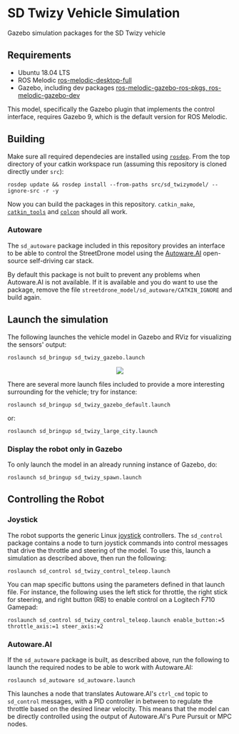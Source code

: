 # SD Twizy  Vehicle Simulation

Gazebo simulation packages for the SD Twizy vehicle

## Requirements

- Ubuntu 18.04 LTS
- ROS Melodic [ros-melodic-desktop-full](http://wiki.ros.org/melodic/Installation/Ubuntu)
- Gazebo, including dev packages [ros-melodic-gazebo-ros-pkgs, ros-melodic-gazebo-dev](http://gazebosim.org/tutorials?tut=ros_installing)

This model, specifically the Gazebo plugin that implements the control
interface, requires Gazebo 9, which is the default version for ROS
Melodic.

## Building

Make sure all required dependecies are installed using
[`rosdep`](http://wiki.ros.org/rosdep). From the top directory of your
catkin workspace run (assuming this repository is cloned directly
under `src`):
```
rosdep update && rosdep install --from-paths src/sd_twizymodel/ --ignore-src -r -y
```

Now you can build the packages in this repository. `catkin_make`,
[`catkin_tools`](https://catkin-tools.readthedocs.io/en/latest/installing.html)
and
[`colcon`](https://catkin-tools.readthedocs.io/en/latest/installing.html)
should all work.

### Autoware

The `sd_autoware` package included in this repository provides an
interface to be able to control the StreetDrone model using the
[Autoware.AI](https://catkin-tools.readthedocs.io/en/latest/installing.html)
open-source self-driving car stack.

By default this package is not built to prevent any problems when
Autoware.AI is not available. If it is available and you do want to
use the package, remove the file
`streetdrone_model/sd_autoware/CATKIN_IGNORE` and build again.

## Launch the simulation
The following launches the vehicle model in Gazebo and RViz for
visualizing the sensors' output:

```
roslaunch sd_bringup sd_twizy_gazebo.launch
```

<p align="center"> <img src="streetdrone_model/sd_docs/imgs/sd.png">
</p>

There are several more launch files included to provide a more
interesting surrounding for the vehicle; try for instance:

```
roslaunch sd_bringup sd_twizy_gazebo_default.launch
```

or:

```
roslaunch sd_bringup sd_twizy_large_city.launch
```

### Display the robot only in Gazebo
To only launch the model in an already running instance of Gazebo, do:
```
roslaunch sd_bringup sd_twizy_spawn.launch
```

## Controlling the Robot
### Joystick
The robot supports the generic Linux
[joystick](http://wiki.ros.org/joy) controllers. The `sd_control`
package contains a node to turn joystick commands into control
messages that drive the throttle and steering of the model. To use
this, launch a simulation as described above, then run the following:
```
roslaunch sd_control sd_twizy_control_teleop.launch
```

You can map specific buttons using the parameters defined in that
launch file. For instance, the following uses the left stick for
throttle, the right stick for steering, and right button (RB) to
enable control on a Logitech F710 Gamepad:
```
roslaunch sd_control sd_twizy_control_teleop.launch enable_button:=5 throttle_axis:=1 steer_axis:=2
```

### Autoware.AI
If the `sd_autoware` package is built, as described above, run the
following to launch the required nodes to be able to work with
Autoware.AI:
```
roslaunch sd_autoware sd_autoware.launch
```

This launches a node that translates Autoware.AI's `ctrl_cmd` topic to
`sd_control` messages, with a PID controller in between to regulate
the throttle based on the desired linear velocity. This means that the
model can be directly controlled using the output of Autoware.AI's
Pure Pursuit or MPC nodes.
